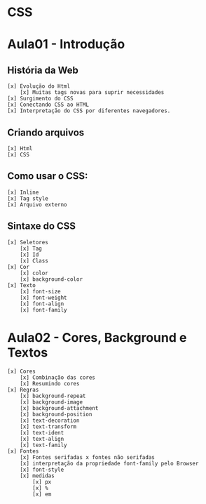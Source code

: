 # CSS

# Aula01 - Introdução

## História da Web
    [x] Evolução do Html
        [x] Muitas tags novas para suprir necessidades
    [x] Surgimento do CSS
    [x] Conectando CSS ao HTML
    [x] Interpretação do CSS por diferentes navegadores.

## Criando arquivos
    [x] Html
    [x] CSS

## Como usar o CSS:
    [x] Inline
    [x] Tag style
    [x] Arquivo externo

## Sintaxe do CSS
    [x] Seletores
        [x] Tag
        [x] Id
        [x] Class
    [x] Cor
        [x] color
        [x] background-color
    [x] Texto
        [x] font-size
        [x] font-weight
        [x] font-align
        [x] font-family

# Aula02 - Cores, Background e Textos
    [x] Cores
        [x] Combinação das cores
        [x] Resumindo cores
    [x] Regras
        [x] background-repeat
        [x] background-image
        [x] background-attachment
        [x] background-position
        [x] text-decoration
        [x] text-transform
        [x] text-ident
        [x] text-align
        [x] text-family
    [x] Fontes
        [x] Fontes serifadas x fontes não serifadas
        [x] interpretação da propriedade font-family pelo Browser
        [x] font-style
        [x] medidas
            [x] px
            [x] %
            [x] em